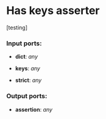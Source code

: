 # Has keys asserter

[testing]

### Input ports:

* __dict__: _any_



* __keys__: _any_



* __strict__: _any_



### Output ports:

* __assertion__: _any_



